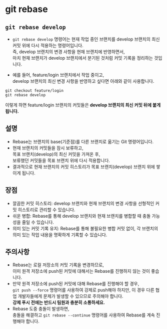 ﻿# git rebase

## `git rebase develop`
- `git rebase develop` 명령어는 현재 작업 중인 브랜치를 develop 브랜치의 최신 커밋 위에 다시 적용하는 명령어입니다.  
  즉, develop 브랜치의 변경 사항을 현재 브랜치에 반영하면서,  
  마치 현재 브랜치가 develop 브랜치에서 분기된 것처럼 커밋 기록을 정리하는 것입니다.  

- 예를 들어, feature/login 브랜치에서 작업 중이고,  
  develop 브랜치의 최신 변경 사항을 반영하고 싶다면 아래와 같이 사용합니다.

```
git checkout feature/login
git rebase develop
```

이렇게 하면 feature/login 브랜치의 커밋들은 **develop 브랜치의 최신 커밋 뒤에 붙게 됩니다.**

## 설명
- Rebase는 브랜치의 base(기준점)를 다른 브랜치로 옮기는 Git 명령어입니다.  
- 현재 브랜치의 커밋들을 잠시 보류하고,  
  목표 브랜치(develop)의 최신 커밋을 가져온 후,  
  보류했던 커밋들을 목표 브랜치 위에 다시 적용합니다.
- 결과적으로 현재 브랜치의 커밋 히스토리가 목표 브랜치(develop) 브랜치 위에 쌓이게 됩니다.

## 장점
- 깔끔한 커밋 히스토리: develop 브랜치와 현재 브랜치의 변경 사항을 선형적인 커밋 히스토리로 관리할 수 있습니다.  
- 쉬운 병합: Rebase를 통해 develop 브랜치와 현재 브랜치를 병합할 때 충돌 가능성을 줄일 수 있습니다.  
- 의미 있는 커밋 기록 유지: Rebase를 통해 불필요한 병합 커밋 없이, 각 브랜치의 의미 있는 작업 내용을 명확하게 기록할 수 있습니다.  

## 주의사항
- Rebase는 로컬 저장소의 커밋 기록을 변경하므로,  
  이미 원격 저장소에 push된 커밋에 대해서는 Rebase를 진행하지 않는 것이 좋습니다.  
- 만약 원격 저장소에 push된 커밋에 대해 Rebase를 진행해야 할 경우,  
  `git push --force` 명령어를 사용하여 강제로 push해야 하지만,
  이 경우 다른 협업 개발자들에게 문제가 발생할 수 있으므로 주의해야 합니다.  
  **강제 푸시 전에는 반드시 팀원과 충분히 소통하세요.**
- Rebase 도중 충돌이 발생하면,  
  충돌을 해결하고 `git rebase --continue` 명령어를 사용하여 Rebase를 계속 진행해야 합니다.

